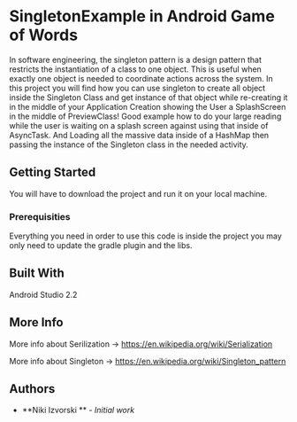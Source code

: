# SingletonExample in Android Game of Words

In software engineering, the singleton pattern is a design pattern that restricts the instantiation of a class to one object. 
This is useful when exactly one object is needed to coordinate actions across the system. In this project you will find how you can
use singleton to create all object inside the Singleton Class and get instance of that object while re-creating it in the middle of your
Application Creation showing the User a SplashScreen in the middle of PreviewClass! Good example how to do your large reading while
the user is waiting on a splash screen against using that inside of AsyncTask. And Loading all the massive data inside of a HashMap
then passing the instance of the Singleton class in the needed activity.

## Getting Started

You will have to download the project and run it on your local machine.

### Prerequisities

Everything you need in order to use this code is inside the project you may only need to update the gradle plugin and the libs.

## Built With

Android Studio 2.2

## More Info

More info about Serilization -> https://en.wikipedia.org/wiki/Serialization

More info about Singleton -> https://en.wikipedia.org/wiki/Singleton_pattern

## Authors

* **Niki Izvorski ** - *Initial work*

